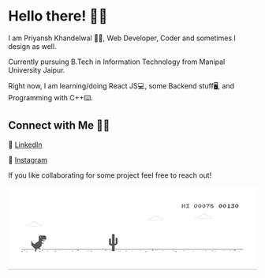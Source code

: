 # Hello there! 👋🏻

I am Priyansh Khandelwal 👨‍💻, Web Developer, Coder and sometimes I design as well.

Currently pursuing B.Tech in Information Technology from Manipal University Jaipur.

Right now, I am learning/doing React JS💻, some Backend stuff🖥, and Programming with C++⌨. 

## Connect with Me 🤝🏻

🎇 [LinkedIn](https://www.linkedin.com/in/priyansh-khandelwal-34867b188/)
 
 
🎇 [Instagram](https://www.instagram.com/ipriyanshk/)

If you like collaborating for some project feel free to reach out! 

 ![Dino](https://raw.githubusercontent.com/priyanshk20/priyanshk20/master/dino.gif)
 

